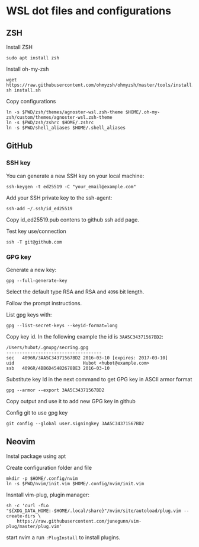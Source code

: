 # WSL dot files and configurations

## ZSH
Install ZSH
```
sudo apt install zsh
```

Install oh-my-zsh
```
wget https://raw.githubusercontent.com/ohmyzsh/ohmyzsh/master/tools/install.sh
sh install.sh
```

Copy configurations
```
ln -s $PWD/zsh/themes/agnoster-wsl.zsh-theme $HOME/.oh-my-zsh/custom/themes/agnoster-wsl.zsh-theme
ln -s $PWD/zsh/zshrc $HOME/.zshrc
ln -s $PWD/shell_aliases $HOME/.shell_aliases
```

## GitHub

### SSH key
You can generate a new SSH key on your local machine:
```
ssh-keygen -t ed25519 -C "your_email@example.com"
```

Add your SSH private key to the ssh-agent:
```
ssh-add ~/.ssh/id_ed25519
```
Copy id_ed25519.pub contens to github ssh add page.

Test key use/connection
```
ssh -T git@github.com
```

### GPG key
Generate a new key:
```
gpg --full-generate-key
```
Select the default type RSA and RSA and `4096` bit length.

Follow the prompt instructions.

List gpg keys with:
```
gpg --list-secret-keys --keyid-format=long
```
Copy key id. In the following example the id is `3AA5C34371567BD2`:
```
/Users/hubot/.gnupg/secring.gpg
------------------------------------
sec   4096R/3AA5C34371567BD2 2016-03-10 [expires: 2017-03-10]
uid                          Hubot <hubot@example.com>
ssb   4096R/4BB6D45482678BE3 2016-03-10
```

Substitute key Id in the next command to get GPG key in ASCII armor format
```
gpg --armor --export 3AA5C34371567BD2
```
Copy output and use it to add new GPG key in github

Config git to use gpg key
```
git config --global user.signingkey 3AA5C34371567BD2
```

## Neovim
Instal package using apt

Create configuration folder and file
```
mkdir -p $HOME/.config/nvim
ln -s $PWD/nvim/init.vim $HOME/.config/nvim/init.vim
```

Insntall vim-plug, plugin manager:
```
sh -c 'curl -fLo "${XDG_DATA_HOME:-$HOME/.local/share}"/nvim/site/autoload/plug.vim --create-dirs \
    https://raw.githubusercontent.com/junegunn/vim-plug/master/plug.vim'
```

start nvim a run `:PlugInstall` to install plugins.
